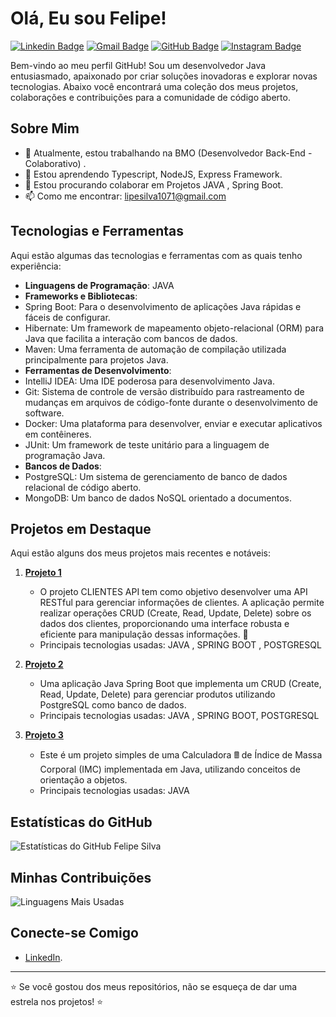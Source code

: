 # Olá, Eu sou Felipe!

[![Linkedin Badge](https://img.shields.io/badge/-FelipeSilva-blue?style=flat-square&logo=Linkedin&logoColor=white&link=https://www.linkedin.com/in/felipe-silva-127503198)](https://www.linkedin.com/in/felipe-silva-127503198)
[![Gmail Badge](https://img.shields.io/badge/-lipesilva1071@gmail.com-c14438?style=flat-square&logo=Gmail&logoColor=white&link=mailto:lipesilva1071@gmail.com)](mailto:lipesilva1071@gmail.com)
[![GitHub Badge](https://img.shields.io/badge/-Felipe-Silva223-black?style=flat-square&logo=github&logoColor=white&link=https://github.com/Felipe-Silva233)](https://github.com/Felipe-Silva233)
[![Instagram Badge](https://img.shields.io/badge/-felipegomes5165-purple?style=flat-square&logo=instagram&logoColor=white&link=https://instagram.com/felipegomes5165)](https://instagram.com/felipegomes5165)



Bem-vindo ao meu perfil GitHub! Sou um desenvolvedor Java entusiasmado, apaixonado por criar soluções inovadoras e explorar novas tecnologias. Abaixo você encontrará uma coleção dos meus projetos, colaborações e contribuições para a comunidade de código aberto.


## Sobre Mim

- 🔭 Atualmente, estou trabalhando na BMO (Desenvolvedor Back-End - Colaborativo) .
- 🌱 Estou aprendendo Typescript, NodeJS, Express Framework.
- 👯 Estou procurando colaborar em Projetos JAVA , Spring Boot.
- 📫 Como me encontrar: lipesilva1071@gmail.com 

## Tecnologias e Ferramentas

Aqui estão algumas das tecnologias e ferramentas com as quais tenho experiência:

- **Linguagens de Programação**: JAVA
- **Frameworks e Bibliotecas**:
- Spring Boot: Para o desenvolvimento de aplicações Java rápidas e fáceis de configurar.
- Hibernate: Um framework de mapeamento objeto-relacional (ORM) para Java que facilita a interação com bancos de dados.
- Maven: Uma ferramenta de automação de compilação utilizada principalmente para projetos Java.
- **Ferramentas de Desenvolvimento**:
- IntelliJ IDEA: Uma IDE poderosa para desenvolvimento Java.
- Git: Sistema de controle de versão distribuído para rastreamento de mudanças em arquivos de código-fonte durante o desenvolvimento de software.
- Docker: Uma plataforma para desenvolver, enviar e executar aplicativos em contêineres.
- JUnit: Um framework de teste unitário para a linguagem de programação Java.
- **Bancos de Dados**:
- PostgreSQL: Um sistema de gerenciamento de banco de dados relacional de código aberto.
- MongoDB: Um banco de dados NoSQL orientado a documentos.

## Projetos em Destaque

Aqui estão alguns dos meus projetos mais recentes e notáveis:

1. [**Projeto 1**](https://github.com/Felipe-Silva223/Clientes-API_CRUD)
   - O projeto CLIENTES API tem como objetivo desenvolver uma API RESTful para gerenciar informações de clientes. A aplicação permite realizar operações CRUD (Create, Read, Update, Delete) sobre os dados dos clientes, proporcionando uma interface robusta e eficiente para manipulação dessas informações. 🚀
   - Principais tecnologias usadas: JAVA , SPRING BOOT , POSTGRESQL

2. [**Projeto 2**](https://github.com/Felipe-Silva223/CRUD-PRODUCT-JAVA-SPRING-BOOT)
   - Uma aplicação Java Spring Boot que implementa um CRUD (Create, Read, Update, Delete) para gerenciar produtos utilizando PostgreSQL como banco de dados.
   - Principais tecnologias usadas: JAVA , SPRING BOOT, POSTGRESQL

3. [**Projeto 3**](https://github.com/Felipe-Silva223/CalculadoraIMC)
   - Este é um projeto simples de uma Calculadora 🖩 de Índice de Massa Corporal (IMC) implementada em Java, utilizando conceitos de orientação a objetos.
   - Principais tecnologias usadas: JAVA

## Estatísticas do GitHub

![Estatísticas do GitHub Felipe Silva](https://github-readme-stats.vercel.app/api?username=Felipe-Silva223&show_icons=true&theme=radical)

## Minhas Contribuições

![Linguagens Mais Usadas](https://github-readme-stats.vercel.app/api/top-langs/?username=Felipe-Silva223&layout=compact&theme=radical)

## Conecte-se Comigo

- [LinkedIn](https://www.linkedin.com/in/felipe-silva-127503198).

---

⭐️ Se você gostou dos meus repositórios, não se esqueça de dar uma estrela nos projetos! ⭐️
